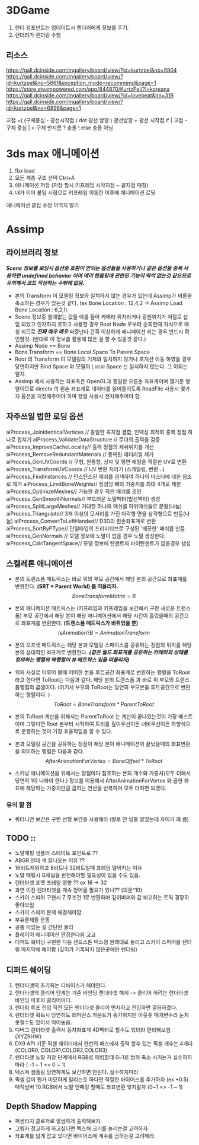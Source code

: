 
# 3DGame

1. 렌더 컴포넌트는 업데이트시 렌더러에게 정보를 주기.
2. 렌더러가 렌더링 수행

## 리소스
https://gall.dcinside.com/mgallery/board/view/?id=kurtzpel&no=5904
https://gall.dcinside.com/mgallery/board/view/?id=kurtzpel&no=5661&exception_mode=recommend&page=1
https://store.steampowered.com/app/844870/KurtzPel/?l=koreana
https://gall.dcinside.com/mgallery/board/view/?id=lovebeat&no=319
https://gall.dcinside.com/mgallery/board/view/?id=kurtzpel&no=6898&page=1


교점  =( (구체중심 - 광선시작점 ) dot 광선 방향 ) 광선방향 + 광선 시작점
if | 교점 - 구체 중심 | < 구체 반지름 ? 충돌 !
else 충돌 아님

# 3ds max 애니메이션
1. fbx load
2. 모든 계층 구조 선택 Ctrl+A
3. 애니메이션 저장 (저장 할시 키프레임 시작지점 ~ 끝지점 매칭)
4. 내가 이어 붙일 시점으로 키프레임 이동한 이후에 애니메이션 로딩

애니메이션 클립 수정 까먹지 말기



# Assimp
## 라이브러리 정보
***Scene 정보를 로딩시 옵션중 호환이 안되는 옵션들을 사용하거나 같은 옵션을 중복 사용하면  undefined behavior 이며 에러 핸들링에 관련된  기능이 딱히 없는것 같으므로 유의해서 코드 작성하는 수밖에 없음.***
* 본의 Transform 이 모델링 정보와 일치하지 않는 경우가 있는데 Assimp가 비율을 축소하는 경우가 있는것 같다.
 (ex Bone Location : 12,4,2 -> Assimp Load Bone Location : 6,2,1)
 * Scene 정보중 쓸데없는 값들 예를 들어 카메라 위치라거나 광원위치가 저절로 삽입 되었고 인지하지 못하고 사용할 경우 Root Node 로부터 순회할때 자식으로 매칭 되므로 ***진짜 매우 매우*** 짜증난다 간혹 이상하게 애니메이션 되는 경우 반드시 확인할것.
 (반대로 이 정보를 활용해 많은 걸 할 수 있을것 같다.)
 * Assimp Node == Bone
 * Bone.Transform == Bone Local Space To Parent Space
 * Root 의 Transform 이 모델링의 기저와 일치하지 않거나 포지션 이동 하였을 경우 당연하지만
 Bind Space 와 모델의 Local Space 는 일치하지 않는다. 그 이외는 일치.
 * Assimp 에서 사용하는 좌표축은 OpenGL과 동일한 오른손 좌표계이며 열기준 행렬이므로 directx 의 왼손 좌표계로 데이터를 읽어들이도록 ReadFile 사용시
 몇가지 옵션을 지정해주어야 하며 행렬 사용시 전치해주어야 함.
  ## 자주쓰일 법한 로딩 옵션
aiProcess_JoinIdenticalVertices // 동일한 꼭지점 결합, 인덱싱 최적화 중복 정점 하나로 합치기
aiProcess_ValidateDataStructure // 로더의 출력을 검증
aiProcess_ImproveCacheLocality// 출력 정점의 캐쉬위치를 개선
aiProcess_RemoveRedundantMaterials // 중복된 매터리얼 제거
aiProcess_GenUVCoords // 구형, 원통형, 상자 및 평면 매핑을 적절한 UV로 변환
aiProcess_TransformUVCoords // UV 변환 처리기 (스케일링, 변환...)
aiProcess_FindInstances // 인스턴스된 매쉬를 검색하여 하나의 마스터에 대한 참조로 제거
aiProcess_LimitBoneWeights// 정점당 뼈의 가중치를 최대 4개로 제한
aiProcess_OptimizeMeshes// 가능한 경우 작은 매쉬를 조인
aiProcess_GenSmoothNormals// 부드러운 노말벡터(법선벡터) 생성
aiProcess_SplitLargeMeshes// 거대한 하나의 매쉬를 하위매쉬들로 분활(나눔)
aiProcess_Triangulate// 3개 이상의 모서리를 가진 다각형 면을 삼각형으로 만듬(나눔)
aiProcess_ConvertToLeftHanded// D3D의 왼손좌표계로 변환
aiProcess_SortByPType// 단일타입의 프리미티브로 구성된 '깨끗한' 매쉬를 만듬
aiProcess_GenNormals // 모델 정보에 노말이 없을 경우 노말 생성한다.
aiProcess_CalcTangentSpace// 모델 정보에 탄젠트와 바이탄젠트가 없을경우 생성

## 스켈레톤 애니메이션
* 본의 트랜스폼 매트릭스는 바로 위의 부모 공간에서 해당 본의 공간으로 좌표계를 변환한다. **(SRT * Parent World) 를 떠올리자.**
$$Bone Transform Matrix = B$$

* 본의 애니메이션 매트릭스는 (키프레임과 키프레임을 보간해서 구한 새로운 트랜스폼) 부모 공간에서 해당 본이 해당 애니메이션에서 해당 시간이 흘렀을때의 공간으로 좌표계를 변환한다.
**(트랜스폼 매트릭스가 바뀌었을 뿐)**
$$Is Animation ?  B = Animation Transform$$
* 본의 오프셋 매트릭스는 해당 본과 모델링 스페이스를 공유하는 정점의 위치를 해당 본의 상대적인 좌표계로 변환한다.
***(같은 월드 좌표계를 공유하는 카메라의 상태를 정의하는 행렬의 역행렬이 뷰 매트릭스 임을 떠올리자)***
* 위의 사실로 미루어 볼때 어떠한 본을 루트공간 좌표계로 변환하는 행렬을 ToRoot 라고 한다면 ToRoot는 다음과 같다.
해당 본의 트랜스폼  과 바로 위 부모의 트랜스폼행렬의 곱셈이다. (여기서 부모의 ToRoot는 당연히 부모본을 루트공간으로 변환하는 행렬이다. )
$$ToRoot = BoneTransform * ParentToRoot$$
* 본의 ToRoot 계산을 위해서는  ParentToRoot 는 계산이 끝나있는것이 가장 베스트이며 그렇다면 Root 본부터 시작하여 트리를 깊이우선이든 너비우선이든 하향식으로 운행하는 것이 가장 효율적임을 알 수 있다.
* 본과 모델링 공간을 공유하는 정점이 해당 본이 애니메이션이 끝났을때의 좌표변환을 의미하는 행렬은 다음과 같다.
$$ AfterAnimationForVertex = Bone Offset * ToRoot$$
* 스키닝 애니메이션을 위해서는 정점마다 참조하는 본의 개수와 가중치(모두 더해서 당연히 1이 나와야 한다.) 정보를 이용해서 AfterAnimationForVertex 와 곱한 좌표에 해당하는 가중치만큼 곱하는 연산을 반복하며 모두 더하면 되겠다.

### 유의 할 점
* 쿼터니언 보간은 구면 선형 보간을 사용해라 (별로 안 날줄 알았는데 차이가 꽤 큼)

## TODO ::
* 노말매핑 샘플러 스테이트 포인트로 ??
* ABGR 인데 색 잘나오는 이유 ??
* 16비트제외하고 8비트나 32비트일때 프레임 떨어지는 이유
* 노말 매핑시 G채널을 반전해야할 필요성이 있을 수도 있음.
* 렌더타겟 포맷 프레임 영향 ?? ex 16 -> 32
* 과연 이전 렌더타겟을 계속 얻어올 필요가 있나?? (의문^10)
* 스카이 스피어 구현시 Z 무조건 1로 반환하며 깊이버퍼와 값 비교하는 트릭 굉장히 좋아보임
* 스카이 스피어 문제 해결해야함 .
* 부유물체들 운동
* 공중 떠있는 길 간단한 물리
* 플레이어 애니메이션 편집한다음 고고
* 디퍼드 쉐이딩 구현한 다음 샌드스톤 텍스쳥 원래대로 돌리고 스카이 스피어를
렌더링 마지막에 해야함 (깊이가 기록되지 않은곳에만 렌더링)
## 디퍼드 쉐이딩
1. 렌더타겟의 초기화는 디바이스가 해야한다.
2. 렌더타겟의 클리어 단계는 기존 바인딩 렌더타겟 해제 -> 클리어 하려는 렌더타겟 바인딩 이후의 클리어이다.
3. 렌더링 루프 진입 직전 모든 렌더타겟 클리어 먼저하고 진입하면 깔끔하겠다.
4. 렌더타겟 획득시 당연히도 레퍼런스 카운트가 증가하지만 아웃풋 매개변수라 눈치 못챌수도 있어서 적어놓음.
5. 디버그 렌더타겟 출력시 동차좌표계 4D벡터로 할수도 있더라 편리해보임 (XYZRHW)
6. DX9 API 기준 픽셀 쉐이더에서 한번의 패스에서 출력 할수 있는 픽셀 개수는 4개다 (COLOR0, COLOR1,COLOR2,COLOR3)
7. 렌더타겟 노말 저장 단계에서 RGB로 패킹할때 0~1로 범위 축소 시키는거 실수하지 마라 ( -1 ~ 1 => 0 ~ 1)
8. 텍스쳐 샘플링 당연하게도 보간하면 안된다. 실수하지마라
9. 픽셀 값이 뭔가 미묘하게 밀리는듯 하다면 적절한 바이어스를 추가하자 (ex +0.5) 매직넘버
10.RGB에서 노말 언패킹 할때도 좌표변환 잊지말자 (0~1 => -1 ~ 1)
## Depth Shadow Mapping
* 퍼센티지 클로저로 깔쌈하게 출력해보자.
* 그림자 정교하게 하고싶다면 텍스쳐 크기를 늘리는걸 고려하자.
* 좌표계를 넓게 잡고 있다면 바이어스에 계수를 곱하는걸 고려해라.

